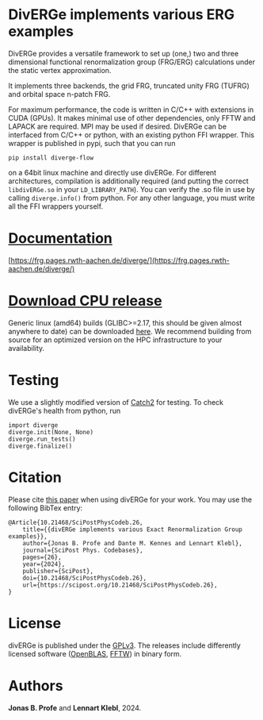 # DivERGe implements various ERG examples
DivERGe provides a versatile framework to set up (one,) two and three
dimensional functional renormalization group (FRG/ERG) calculations under the
static vertex approximation.

It implements three backends, the grid FRG, truncated unity FRG (TUFRG) and
orbital space n-patch FRG.

For maximum performance, the code is written in C/C++ with extensions in CUDA
(GPUs). It makes minimal use of other dependencies, only FFTW and LAPACK are
required. MPI may be used if desired. DivERGe can be interfaced from C/C++ or
python, with an existing python FFI wrapper. This wrapper is published in pypi,
such that you can run
```
pip install diverge-flow
```
on a 64bit linux machine and directly use divERGe. For different architectures,
compilation is additionally required (and putting the correct
```libdivERGe.so``` in your ```LD_LIBRARY_PATH```). You can verify the .so file
in use by calling ```diverge.info()``` from python. For any other language, you
must write all the FFI wrappers yourself.

# [Documentation](https://frg.pages.rwth-aachen.de/diverge/)
[https://frg.pages.rwth-aachen.de/diverge/](https://frg.pages.rwth-aachen.de/diverge/)

# [Download CPU release](https://git.rwth-aachen.de/frg/diverge/-/raw/master/public/releases/v0.6/divERGe.tar.gz)
Generic linux (amd64) builds (GLIBC>=2.17, this should be given almost anywhere
to date) can be downloaded
[here](https://git.rwth-aachen.de/frg/diverge/-/tree/master/public/releases). We
recommend building from source for an optimized version on the HPC
infrastructure to your availability.

# Testing
We use a slightly modified version of
[Catch2](https://github.com/catchorg/Catch2) for testing. To check divERGe's
health from python, run
```
import diverge
diverge.init(None, None)
diverge.run_tests()
diverge.finalize()
```

# Citation
Please cite [this paper](https://doi.org/10.21468/SciPostPhysCodeb.26) when
using divERGe for your work. You may use the following BibTex entry:
```
@Article{10.21468/SciPostPhysCodeb.26,
	title={{divERGe implements various Exact Renormalization Group examples}},
	author={Jonas B. Profe and Dante M. Kennes and Lennart Klebl},
	journal={SciPost Phys. Codebases},
	pages={26},
	year={2024},
	publisher={SciPost},
	doi={10.21468/SciPostPhysCodeb.26},
	url={https://scipost.org/10.21468/SciPostPhysCodeb.26},
}
```

# License
divERGe is published under the
[GPLv3](https://www.gnu.org/licenses/gpl-3.0.html). The releases include
differently licensed software ([OpenBLAS](https://www.openblas.net/),
[FFTW](https://www.fftw.org/)) in binary form.
<!-- non-free parts ([CUDA](https://developer.nvidia.com/cuda-toolkit)) and -->

# Authors
**Jonas B. Profe** and **Lennart Klebl**, 2024.
